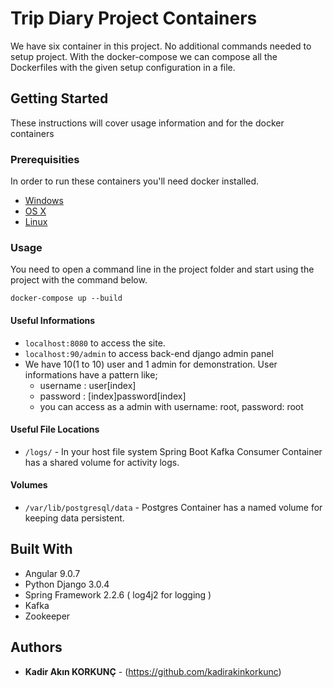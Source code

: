 # Trip Diary Project Containers

We have six container in this project. No additional commands needed to setup project. With the docker-compose we can compose all the Dockerfiles with the given setup configuration in a file.

## Getting Started

These instructions will cover usage information and for the docker containers

### Prerequisities

In order to run these containers you'll need docker installed.

* [Windows](https://docs.docker.com/windows/started)
* [OS X](https://docs.docker.com/mac/started/)
* [Linux](https://docs.docker.com/linux/started/)

### Usage

You need to open a command line in the project folder and start using the project with the command below.

```shell
docker-compose up --build
```
#### Useful Informations
* `localhost:8080` to access the site.
* `localhost:90/admin` to access back-end django admin panel
* We have 10(1 to 10) user and 1 admin for demonstration. User informations have a pattern like;
  * username : user[index] 
  * password : [index]password[index]
  * you can access as a admin with username: root, password: root 

#### Useful File Locations
* `/logs/` - In your host file system Spring Boot Kafka Consumer Container has a shared volume for activity logs.


#### Volumes
* `/var/lib/postgresql/data` - Postgres Container has a named volume for keeping data persistent.


  

## Built With

* Angular 9.0.7
* Python Django 3.0.4
* Spring Framework 2.2.6 ( log4j2 for logging )
* Kafka
* Zookeeper

## Authors

* **Kadir Akın KORKUNÇ**  - (https://github.com/kadirakinkorkunc)

